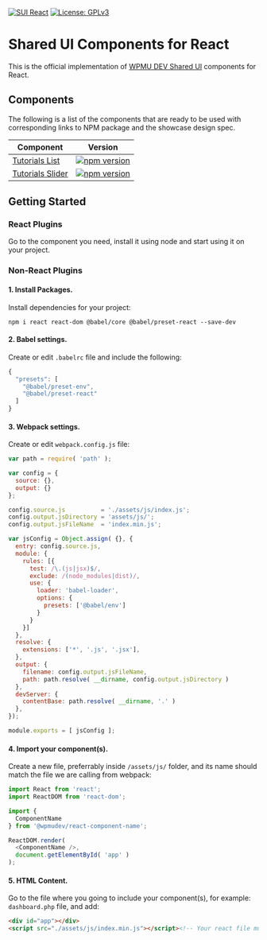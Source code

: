 [![SUI React](https://img.shields.io/npm/v/@wpmudev/shared-ui-react?label=SUI%20React)](https://www.npmjs.com/package/@wpmudev/shared-ui-react)
[![License: GPLv3](https://img.shields.io/badge/License-GPL%20v3-blue.svg)](http://www.gnu.org/licenses/gpl-3.0)

# Shared UI Components for React

This is the official implementation of [WPMU DEV Shared UI](https://github.com/wpmudev/shared-ui/) components for React.

## Components

The following is a list of the components that are ready to be used with corresponding links to NPM package and the showcase design spec.

Component | Version
--- | ---
[Tutorials List](https://wpmudev.github.io/shared-ui-react/?path=/story/tutorials-list--primary) | [![npm version](https://badge.fury.io/js/%40wpmudev%2Freact-tutorials-list.svg)](https://badge.fury.io/js/%40wpmudev%2Freact-tutorials-list)
[Tutorials Slider](https://wpmudev.github.io/shared-ui-react/?path=/story/tutorials-slider--primary) | [![npm version](https://badge.fury.io/js/%40wpmudev%2Freact-tutorials-slider.svg)](https://badge.fury.io/js/%40wpmudev%2Freact-tutorials-slider)

## Getting Started

### React Plugins

Go to the component you need, install it using node and start using it on your project.

### Non-React Plugins

#### 1. Install Packages.

Install dependencies for your project:

```
npm i react react-dom @babel/core @babel/preset-react --save-dev
```

#### 2. Babel settings.

Create or edit `.babelrc` file and include the following:

```js
{
  "presets": [
    "@babel/preset-env",
    "@babel/preset-react"
  ]
}
```

#### 3. Webpack settings.

Create or edit `webpack.config.js` file:

```js
var path = require( 'path' );

var config = {
  source: {},
  output: {}
};

config.source.js          = './assets/js/index.js';
config.output.jsDirectory = 'assets/js/';
config.output.jsFileName  = 'index.min.js';

var jsConfig = Object.assign( {}, {
  entry: config.source.js,
  module: {
    rules: [{
      test: /\.(js|jsx)$/,
      exclude: /(node_modules|dist)/,
      use: {
        loader: 'babel-loader',
        options: {
          presets: ['@babel/env']
        }
      }
    }]
  },
  resolve: {
    extensions: ['*', '.js', '.jsx'],
  },
  output: {
    filename: config.output.jsFileName,
    path: path.resolve( __dirname, config.output.jsDirectory )
  },
  devServer: {
    contentBase: path.resolve( __dirname, '.' )
  },
});

module.exports = [ jsConfig ];
```

#### 4. Import your component(s).

Create a new file, preferrably inside `/assets/js/` folder, and its name should match the file we are calling from webpack:

```js
import React from 'react';
import ReactDOM from 'react-dom';

import {
  ComponentName
} from '@wpmudev/react-component-name';

ReactDOM.render(
  <ComponentName />,
  document.getElementById( 'app' )
);
```

#### 5. HTML Content.

Go to the file where you going to include your component(s), for example: `dashboard.php` file, and add:

```html
<div id="app"></div>
<script src="./assets/js/index.min.js"></script><!-- Your react file must be called here -->
```